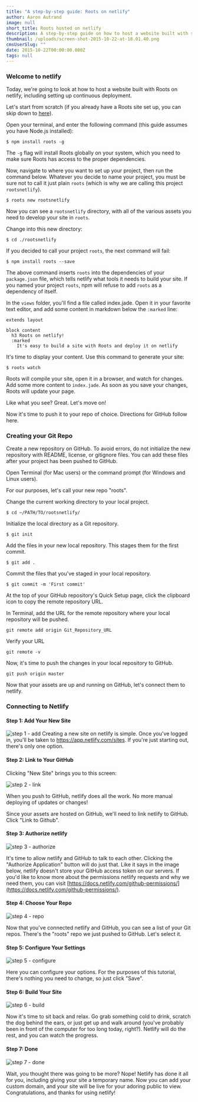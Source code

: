 ```yaml
---
title: "A step-by-step guide: Roots on netlify"
author: Aaron Autrand
image: null
short_title: Roots hosted on netlify
description: A step-by-step guide on how to host a website built with static site generator Roots.
thumbnail: /uploads/screen-shot-2015-10-22-at-18.01.40.png
cmsUserSlug: ""
date: 2015-10-22T00:00:00.000Z
tags: null
---
```


### **Welcome to netlify**

Today, we're going to look at how to host a website built with Roots on netlify, including setting up continuous deployment.

Let's start from scratch (if you already have a Roots site set up, you can skip down to [here](#netlifystart)).

Open your terminal, and enter the following command (this guide assumes you have Node.js installed):

```
$ npm install roots -g
```

The `-g` flag will install Roots globally on your system, which you need to make sure Roots has access to the proper dependencies.

Now, navigate to where you want to set up your project, then run the command below. Whatever you decide to name your project, you must be sure not to call it just plain `roots` (which is why we are calling this project `rootsnetlify`).

```
$ roots new rootsnetlify
```
Now you can see a `rootsnetlify` directory, with all of the various assets you need to develop your site in `roots`.

Change into this new directory:
```
$ cd ./rootsnetlify
```
 If you decided to call your project `roots`, the next command will fail:
```
$ npm install roots --save
```
The above command inserts `roots` into the dependencies of your `package.json` file, which tells netlify what tools it needs to build your site. If you named your project `roots`, npm will refuse to add `roots` as a dependency of itself.

In the `views` folder, you'll find a file called index.jade. Open it in your favorite text editor, and add some content in markdown below the `:marked` line:

```
extends layout

block content
  h3 Roots on netlify!
  :marked
    It's easy to build a site with Roots and deploy it on netlify
```
It's time to display your content. Use this command to generate your site:

```
$ roots watch
```

Roots will compile your site, open it in a browser, and watch for changes. Add some more content to `index.jade`. As soon as you save your changes, Roots will update your page.

Like what you see? Great. Let's move on!

Now it's time to push it to your repo of choice. Directions for GitHub follow here.

### **Creating your Git Repo**

Create a new repository on GitHub. To avoid errors, do not initialize the new repository with README, license, or gitignore files. You can add these files after your project has been pushed to GitHub.

Open Terminal (for Mac users) or the command prompt (for Windows and Linux users).

For our purposes, let's call your new repo "roots".

Change the current working directory to your local project.

```
$ cd ~/PATH/TO/rootsnetlify/
```

Initialize the local directory as a Git repository.
```
$ git init
```
Add the files in your new local repository. This stages them for the first commit.
```
$ git add .
```
Commit the files that you've staged in your local repository.
```
$ git commit -m 'First commit'
```

At the top of your GitHub repository's Quick Setup page, click the clipboard icon to copy the remote repository URL.

In Terminal, add the URL for the remote repository where your local repository will be pushed.
```
git remote add origin Git_Repository_URL
```
Verify your URL
```
git remote -v
```
Now, it's time to push the changes in your local repository to GitHub.
```
git push origin master
```

Now that your assets are up and running on GitHub, let's connect them to netlify.

<a id="netlifystart"></a>

### **Connecting to Netlify**

#### Step 1: Add Your New Site

![step 1 - add](https://cloud.githubusercontent.com/assets/6520639/9803638/717820a6-57d9-11e5-838f-d2a732eb0a41.png)
Creating a new site on netlify is simple. Once you've logged in, you'll be taken to https://app.netlify.com/sites. If you're just starting out, there's only one option.

#### Step 2: Link to Your GitHub
Clicking "New Site" brings you to this screen:

![step 2 - link](https://cloud.githubusercontent.com/assets/6520639/9803637/7176ac8a-57d9-11e5-9b09-f43dc772a4f9.png)

When you push to GitHub, netlify does all the work. No more manual deploying of updates or changes!

Since your assets are hosted on GitHub, we'll need to link netlify to GitHub. Click "Link to Github".

#### Step 3: Authorize netlify
![step 3 - authorize](https://cloud.githubusercontent.com/assets/6520639/9803635/71760370-57d9-11e5-8bdb-850aa176a22c.png)

It's time to allow netlify and GitHub to talk to each other. Clicking the "Authorize Application" button will do just that. Like it says in the image below, netlify doesn't store your GitHub access token on our servers. If you'd like to know more about the permissions netlify requests and why we need them, you can visit [https://docs.netlify.com/github-permissions/](https://docs.netlify.com/github-permissions/).

#### Step 4: Choose Your Repo
![step 4 - repo](https://raw.githubusercontent.com/munkymack/netlify-assets/master/Step4Roots.png)

Now that you've connected netlify and GitHub, you can see a list of your Git repos. There's the "roots" repo we just pushed to GitHub. Let's select it.

#### Step 5: Configure Your Settings
![step 5 - configure](https://raw.githubusercontent.com/munkymack/netlify-assets/master/Step5Roots.png)

Here you can configure your options. For the purposes of this tutorial, there's nothing you need to change, so just click "Save".

#### Step 6: Build Your Site

![step 6 - build](https://cloud.githubusercontent.com/assets/6520639/9803640/717b9c40-57d9-11e5-9ca4-92f90f8ed005.png)

Now it's time to sit back and relax. Go grab something cold to drink, scratch the dog behind the ears, or just get up and walk around (you've probably been in front of the computer for too long today, right?). Netlify will do the rest, and you can watch the progress.

#### Step 7: Done

![step 7 - done](https://raw.githubusercontent.com/munkymack/netlify-assets/master/Step7Roots.png)

Wait, you thought there was going to be more? Nope! Netlify has done it all for you, including giving your site a temporary name. Now you can add your custom domain, and your site will be live for your adoring public to view. Congratulations, and thanks for using netlify!

